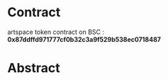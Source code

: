 <h1>Contract</H1>

artspace token contract on BSC : <b>0x87ddffd971777cf0b32c3a9f529b538ec0718487</b>

<h1>Abstract</H1>

